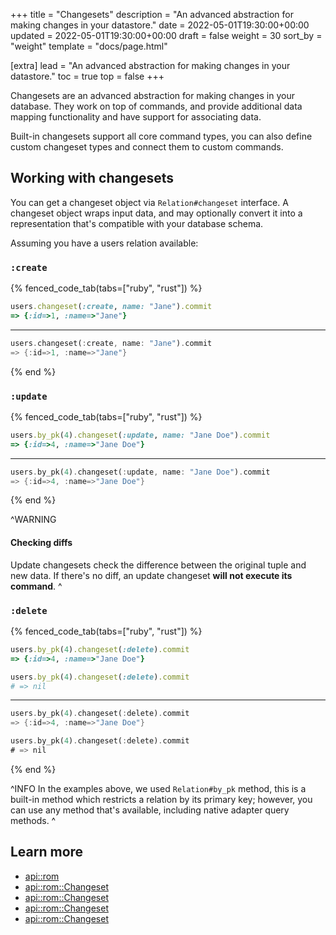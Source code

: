 +++
title = "Changesets"
description = "An advanced abstraction for making changes in your datastore."
date = 2022-05-01T19:30:00+00:00
updated = 2022-05-01T19:30:00+00:00
draft = false
weight = 30
sort_by = "weight"
template = "docs/page.html"

[extra]
lead = "An advanced abstraction for making changes in your datastore."
toc = true
top = false
+++

Changesets are an advanced abstraction for making changes in your database. They work on top of commands, and provide additional data mapping functionality and have support for associating data.

Built-in changesets support all core command types, you can also define custom changeset types and connect them to custom commands.

## Working with changesets

You can get a changeset object via `Relation#changeset` interface. A changeset object wraps input data, and may optionally convert it into a representation that's compatible with your database schema.

Assuming you have a users relation available:

### `:create`

{% fenced_code_tab(tabs=["ruby", "rust"]) %}

```ruby
users.changeset(:create, name: "Jane").commit
=> {:id=>1, :name=>"Jane"}
```

---

```rust
users.changeset(:create, name: "Jane").commit
=> {:id=>1, :name=>"Jane"}
```

{% end %}

### `:update`

{% fenced_code_tab(tabs=["ruby", "rust"]) %}

```ruby
users.by_pk(4).changeset(:update, name: "Jane Doe").commit
=> {:id=>4, :name=>"Jane Doe"}
```

---

```rust
users.by_pk(4).changeset(:update, name: "Jane Doe").commit
=> {:id=>4, :name=>"Jane Doe"}
```

{% end %}

^WARNING
#### Checking diffs
  Update changesets check the difference between the original tuple and new data. If there's no diff, an update changeset **will not execute its command**.
^

### `:delete`

{% fenced_code_tab(tabs=["ruby", "rust"]) %}

```ruby
users.by_pk(4).changeset(:delete).commit
=> {:id=>4, :name=>"Jane Doe"}

users.by_pk(4).changeset(:delete).commit
# => nil
```

---

```rust
users.by_pk(4).changeset(:delete).commit
=> {:id=>4, :name=>"Jane Doe"}

users.by_pk(4).changeset(:delete).commit
# => nil
```

{% end %}

^INFO
In the examples above, we used `Relation#by_pk` method, this is a built-in method which restricts a relation by its primary key; however, you can use any method that's available, including native adapter query methods.
^

## Learn more

* [api::rom](Changeset)
* [api::rom::Changeset](Create)
* [api::rom::Changeset](Update)
* [api::rom::Changeset](Delete)
* [api::rom::Changeset](Associated)
